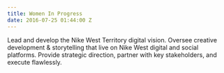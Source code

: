 ```yaml
---
title: Women In Progress
date: 2016-07-25 01:44:00 Z
---
```


Lead and develop the Nike West Territory digital vision. Oversee creative development & storytelling that live on Nike West digital and social platforms. Provide strategic direction, partner with key stakeholders, and execute flawlessly.